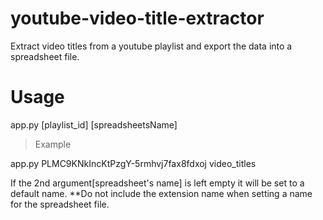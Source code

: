 # youtube-video-title-extractor
Extract video titles from a youtube playlist and export the data into a spreadsheet file. 

# Usage

app.py [playlist_id] [spreadsheetsName]

> Example

app.py PLMC9KNkIncKtPzgY-5rmhvj7fax8fdxoj video_titles


If the 2nd argument[spreadsheet's name] is left empty it will be set to a default name. 
**Do not include the extension name when setting a name for the spreadsheet file.
